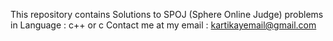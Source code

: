 This repository contains Solutions to SPOJ (Sphere Online Judge) problems in
Language : c++ or c
Contact me at my email : kartikayemail@gmail.com 
